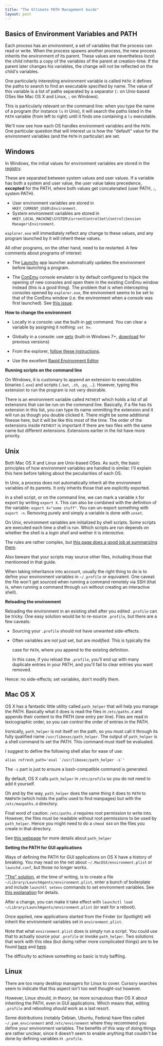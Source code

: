 ```yaml
---
title: "The Ultimate PATH Management Guide"
layout: post
---
```


## Basics of Environment Variables and PATH

Each process has an *environment*, a set of variables that the process can read
or write. When the process spawns another process, the new process inherits the
environment of its parent. These values are nevertheless *local*: the child
inherits a copy of the variables of the parent at creation-time. If the parent
later changes his variables, the change will not be reflected on the child's
variables.

One particularly interesting environment variable is called `PATH`: it defines
the paths to search to find an executable specified by name. The value of this
variable is a list of paths separated by a separator (`:` on Unix-based OSes
like Mac OS X and Linux, `;` on Windows).

This is particularly relevant on the command line: when you type the name of a
program (for instance `ls` in Unix), it will search the paths listed in the
`PATH` variable (from left to right) until it finds one containing a `ls`
executable.

We'll now see how each OS handles environment variables and the `PATH`. One
particular question that will interest us is how the "default" value for the
environment variables (and the `PATH` in particular) are set.

## Windows

In Windows, the initial values for environment variables are stored in the
[registry].

[registry]: https://en.wikipedia.org/wiki/Windows_Registry

These are separated between system values and user values. If a variable has
both a system and user value, the user value takes precedence, **excepted** for
the PATH, where both values get concatenated (user PATH, `;`, system PATH).

- User environment variables are stored in `HKEY_CURRENT_USER\Environment`.
- System environment variables are stored in
  `HKEY_LOCAL_MACHINE\SYSTEM\CurrentControlSet\Control\Session
  Manager\Environment`.

`explorer.exe` will immediately reflect any change to these values, and any
program launched by it will inherit these values.

All other programs, on the other hand, need to be restarted. A few comments
about programs of interest:

- The [Launchy](http://www.launchy.net/) app launcher automatically updates the
  environment before launching a program.
  
- The [ConEmu](https://conemu.github.io/) console emulator is by default
  configured to hijack the opening of new consoles and open them in the existing
  ConEmu window instead (this is a good thing). The problem that is when
  intercepting consoles opened by `explorer.exe`, the environment seems to be set to
  that of the ConEmu window (i.e. the environment when a console was first
  launched). See [this issue](https://github.com/Maximus5/ConEmu/issues/468).

**How to change the environment**

- Locally in a console: use the built-in [set] command.
  You can clear a variable by assigning it nothing: `set X=`.

- Globally in a console: use [setx] (built-in Windows
  7+, [download][setx-dl] for previous versions)
  
- From the explorer, [follow these instructions][explorer].

- Use the excellent [Rapid Environment Editor][rapidee]

[set]: http://ss64.com/nt/set.html
[setx]: http://ss64.com/nt/setx.html
[setx-dl]: https://www.microsoft.com/en-us/download/details.aspx?id=18546
[explorer]: https://www.java.com/en/download/help/path.xml
[rapidee]: https://www.rapidee.com/en/about

**Running scripts on the command line**

On Windows, it is customary to append an extension to executables binaries
(`.exe`) and scripts (`.bat`, `.sh`, `.py`, ...). However, typing this extension
to run the program is not very desirable.

There is an environment variable called `PATHEXT` which holds a list of all
extensions that can be run on the command line. Basically, if a file has its
extension in this list, you can type its name ommitting the extension and it
will run as though you double clicked it. There might be some additional finesse
here, but it will be like this most of the time. The order of the extensions
inside `PATHEXT` is important if there are two files with the same name but
different extensions. Extensions earlier in the list have more priority.

## Unix

Both Mac OS X and Linux are Unix-based OSes. As such, the basic principles of
how environment variables are handled is similar. I'll explain this here before
talking about the peculiarities of each OS.

In Unix, a process does not automatically inherit all the environment variables
of its parents. It only inherits those that are explicitly exported.

In a shell script, or on the command line, we can mark a variable `X` for export
by writing `export X`. This can also be combined with the definition of the
variable: `export X="some stuff"`. You can un-export something with `export -n`.
Removing purely and simply a variable is done with `unset`.

On Unix, environment variables are initialized by shell scripts. Some scripts
are executed each time a shell is run. Which scripts are run depends on whether
the shell is a *login shell* and wether it is *interactive*.

The rules are rather complex,
but [this page does a good job at summarizing them][shell_init].

Also beware that your scripts may source other files, including those that
mentionned in that guide.

[shell_init]: https://github.com/rbenv/rbenv/wiki/Unix-shell-initialization

When taking inheritance into account, usually the right thing to do is to define
your environment variables in `~/.profile` or equivalent. One caveat: the file
won't get sourced when running a command remotely via SSH (that is, when running
a command through `ssh` without creating an interactive shell).

**Reloading the environment**

Reloading the environment in an existing shell after you edited `.profile` can
be tricky. One easy solution would be to re-source `.profile`, but there are a
few caveats:

- Sourcing your `.profile` should not have unwanted side-effects.

- Often variables are not just set, but are *modified*. This is typically the

  case for `PATH`, where you append to the existing definition.
  
  In this case, if you reload the `.profile`, you'll end up with many duplicate
  entries in your PATH, and you'll fail to clear entries you want removed.
  
Hence: no side-effects; set variables, don't modify them.

## Mac OS X

OS X has a fantastic little utility called `path_helper` that will help you
manage the PATH. Basically what it does is read the files in `/etc/paths.d` and
appends their content to the PATH (one entry per line). Files are read in
lexicographic order, so you can control the order of entries in the PATH.

Ironically, `path_helper` is not itself on the path, so you must call it through
its fully qualified name `/usr/libexec/path_helper`. The output of `path_helper`
is a shell command to set the PATH. This command must itself be evaluated.

I suggest to define the following shell alias for ease of use:

    alias refresh_path='eval `/usr/libexec/path_helper -s`'
    
The `-s` part is just to ensure a bash-compatible command is generated.

By default, OS X calls `path_helper` in `/etc/profile` so you do not need to add
it yourself.

Oh and by the way, `path_helper` does the same thing it does to `PATH` to
`MANPATH` (which holds the paths used to find manpages) but with the
`/etc/manpaths.d` directory.

Final word of caution: `/etc/paths.d` requires root permission to write into.
However, the files must be readable without root permissions to be used by
`path_helper`. Hence you might need to do a `chmod 644` on the files you create
in that directory.

See [this webpage][path_helper] for more details about `path_helper`

[path_helper]: http://www.softec.lu/site/DevelopersCorner/MasteringThePathHelper

**Setting the PATH for GUI applications**

Ways of defining the PATH for GUI applications on OS X have a history of
breaking. You may read on the net about `~/.MacOSX/environment.plist` or
`launchd.conf`, but those no longer works.

["The" solution][sol], at the time of writing, is to create a file
`~/Library/LaunchAgents/environment.plist`, enter a bunch of boilerplate and
include `launchtl setenv` commands to set environment variables.
See [this explanation][sol] for details.

After a change, you can make it take effect with `launchctl load
~/Library/LaunchAgents/environment.plist` (or wait for a reboot).

Once applied, new applications started from the Finder (or Spotlight) will
inherit the environment variables set in `environment.plist`.

Note that what `environment.plist` does is simply run a script. You could use
that to actually source your `.profile` or invoke `path_helper`. Two solutions
that work with this idea (but doing rather more complicated things) are to be
found [here][sync1] and [here][sync2].

[sol]: http://stackoverflow.com/a/26586170
[sync1]: http://stackoverflow.com/a/32405815
[sync2]: http://superuser.com/a/476960

The difficulty to achieve something so basic is truly baffling.

## Linux

There are too many desktop managers for Linux to cover. Cursory searches seem to
indicate that this aspect isn't too well thought-out however.

However, Linux should, *in theory*, be more scrupulous than OS X about
inheriting the PATH, even in GUI applications. Which means that, editing
`.profile` and rebooting *should* work as a last resort.

Some distributions (notably Debian, Ubuntu, Fedora) have files called
`~/.pam_environment` and `/etc/environment` where they recommend you define your
environment variables. The benefits of this way of doing things are rather
unclear, since it doesn't seem to enable anything that couldn't be done by
defining variables in `.profile`.
